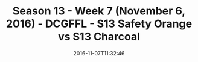 ---
title: Season 13 - Week 7 (November 6, 2016) - DCGFFL - S13 Safety Orange vs S13 Charcoal
teams-score:
- team: _teams/s13-safety-orange.md
  score: 35
- team: _teams/s13-charcoal.md
  score: 28
mvp: B. Mauck (Safety Orange); A. Robbins (Charcoal)
game-ball: J. Mezetin (Safety Orange); C. Morse (Charcoal)
season: 13
week: 7
date: '2016-11-07T11:32:46'
pageid: season-13-week-7-november-6-2016-4828-vs-4813
---